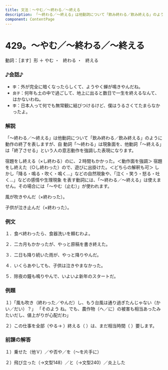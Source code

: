 ```yaml
---
title: 文法：～やむ／～終わる／～終える
description: 「～終わる／～終える」は他動詞について「飲み終わる／飲み終える」のように動作の終了を表しますが、自 動詞「～終わる」は現象面を、他動詞「～終える」は「終了させる」という人の意志動作を強調した表現になります。
component: ContentPage
---
```



# 429。～やむ／～終わる／～終える
動詞：［ます］形 ＋ やむ ・
  終わる ・
  終える  
### ♪会話♪
- `李`：外が完全に暗くなったらしくて、ようやく蝉が鳴きやんだね。
- `良子`：何年も土の中で過ごして、地上に出ると数日で一生を終えるなんて、はかないわね。
- `李`：日本人って何でも無常観に結びつけるけど、僕はうるさくてたまらなかったよ。
### 解説
「～終わる／～終える」は他動詞について「飲み終わる／飲み終える」のように動作の終了を表しますが、自 動詞「～終わる」は現象面を、他動詞「～終える」は「終了させる」という人の意志動作を強調した表現になります。

宿題をし終える（×し終わる）のに、２時間もかかった。＜動作面を強調＞ 宿題をし終えた（○し終わった）ので、遊びに出掛けた。＜どちらの解釈も可＞
しかし「降る・鳴る・吹く・鳴く…」などの自然現象や、「泣く・笑う・怒る・吐く…」などの感情や生理現象 を表す動詞には、「～終わる／～終える」は使えません。その場合には「～やむ（止む）」が使われます。

風が吹きやんだ（×終わった）。

子供が泣き止んだ（×終わった）。
### 例文
１．食べ終わったら、食器洗いを頼むわよ。

２．二カ月もかかったが、やっと原稿を書き終えた。

３．二日も降り続いた雨が、やっと降りやんだ。

４．いくらあやしても、子供は泣きやまなかった。

５．除夜の鐘も鳴りやんで、いよいよ新年のスタートだ。
### 例題
１）「風も吹き（終わった／やんだ）し、もう台風は通り過ぎたんじゃない（かい／だい）？」 「そのよう ね。でも、農作物（へ／に）の被害も相当あったみたいだし、値上がりが心配だわ」

２）この仕事を全部（やる→ ）終える（ ）は、まだ相当時間（ ）要します。
### 前課の解答
１）乗せた（他Ｖ）／や否や／を（～を片手に）

２）飛び立った（→文型148）／と（→文型240）／炎上した
